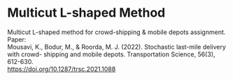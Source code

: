 # Multicut L-shaped Method
Multicut L-shaped method for crowd-shipping &amp; mobile depots assignment.  
Paper:  
Mousavi, K., Bodur, M., & Roorda, M. J. (2022). Stochastic last-mile delivery with crowd-
shipping and mobile depots. Transportation Science, 56(3), 612-630.  
https://doi.org/10.1287/trsc.2021.1088
